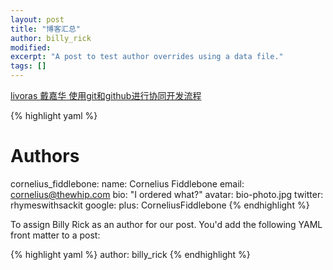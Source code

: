 ```yaml
---
layout: post
title: "博客汇总"
author: billy_rick
modified:
excerpt: "A post to test author overrides using a data file."
tags: []
---
```


[livoras 戴嘉华 使用git和github进行协同开发流程](http://livoras.com/post/28)

{% highlight yaml %}
# Authors

cornelius_fiddlebone:
  name: Cornelius Fiddlebone
  email: cornelius@thewhip.com
  bio: "I ordered what?"
  avatar: bio-photo.jpg
  twitter: rhymeswithsackit
  google:
    plus: CorneliusFiddlebone
{% endhighlight %}

To assign Billy Rick as an author for our post. You'd add the following YAML front matter to a post:

{% highlight yaml %}
author: billy_rick
{% endhighlight %}
